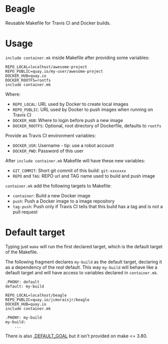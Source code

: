 # Beagle

 Reusable Makefile for Travis CI and Docker builds.

# Usage

 `include container.mk` inside Makefile after providing some variables:

    REPO_LOCAL=localhost/awesome-project
    REPO_PUBLIC=quay.io/my-user/awesome-project
    DOCKER_HUB=quay.io
    DOCKER_ROOTFS=rootfs
    include container.mk

Where:

* `REPO_LOCAL`: URL used by Docker to create local images
* `REPO_PUBLIC`: URL used by Docker to push images when running on Travis CI
* `DOCKER_HUB`: Where to login before push a new image
* `DOCKER_ROOTFS`: Optional, root directory of Dockerfile, defaults to `rootfs`

Provide as Travis CI environment variables:

* `DOCKER_USR`: Username - tip: use a robot account
* `DOCKER_PWD`: Password of this user

After `include container.mk` Makefile will have these new variables:

* `GIT_COMMIT`: Short git commit of this build: `git-xxxxxxx`
* `REPO` and `TAG`: REPO url and TAG name used to build and push image

`container.mk` add the following targets to Makefile:

* `container`: Build a new Docker image
* `push`: Push a Docker image to a image repository
* `tag-push`: Push only if Travis CI tells that this build has a tag and is not a pull request

# Default target

Typing just `make` will run the first declared target, which is the default target of the Makefile.

The following fragment declares `my-build` as the default target, declaring it as a dependency of the *real* default. This way `my-build` will behave like a default target and will have access to variables declared in `container.mk`.

    .PHONY: default
    default: my-build

    REPO_LOCAL=localhost/beagle
    REPO_PUBLIC=quay.io/jcmoraisjr/beagle
    DOCKER_HUB=quay.io
    include container.mk

    .PHONY: my-build
    my-build:
        ...

There is also [.DEFAULT_GOAL](https://www.gnu.org/software/make/manual/html_node/How-Make-Works.html) but it isn't provided on make <= 3.80.
